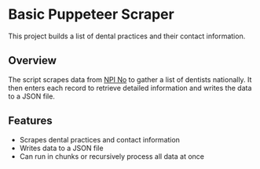 # Basic Puppeteer Scraper

This project builds a list of dental practices and their contact information.

## Overview

The script scrapes data from [NPI No](http://www.npino.org/doctor/dental-providers/dentist-122300000X) to gather a list of dentists nationally. It then enters each record to retrieve detailed information and writes the data to a JSON file.

## Features

- Scrapes dental practices and contact information
- Writes data to a JSON file
- Can run in chunks or recursively process all data at once
